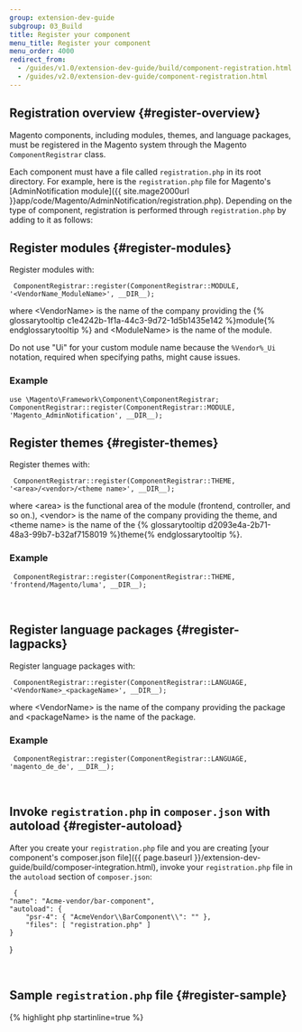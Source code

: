 ```yaml
---
group: extension-dev-guide
subgroup: 03_Build
title: Register your component
menu_title: Register your component
menu_order: 4000
redirect_from:
  - /guides/v1.0/extension-dev-guide/build/component-registration.html
  - /guides/v2.0/extension-dev-guide/component-registration.html
---
```


## Registration overview {#register-overview}

Magento components, including modules, themes, and language packages, must be registered in the Magento system through the Magento `ComponentRegistrar` class.

Each component must have a file called `registration.php` in its root directory. For example, here is the `registration.php` file for Magento's [AdminNotification module]({{ site.mage2000url }}app/code/Magento/AdminNotification/registration.php). Depending on the type of component, registration is performed through `registration.php` by adding to it as follows:

## Register modules {#register-modules}

Register modules with:

     ComponentRegistrar::register(ComponentRegistrar::MODULE, '<VendorName_ModuleName>', __DIR__);

where &lt;VendorName> is the name of the company providing the {% glossarytooltip c1e4242b-1f1a-44c3-9d72-1d5b1435e142 %}module{% endglossarytooltip %} and &lt;ModuleName> is the name of the module.

Do not use "Ui" for your custom module name because the <code>%Vendor%_Ui</code> notation, required when specifying paths, might cause issues.

### Example
    use \Magento\Framework\Component\ComponentRegistrar;
    ComponentRegistrar::register(ComponentRegistrar::MODULE, 'Magento_AdminNotification', __DIR__);

## Register themes {#register-themes}

Register themes with:

     ComponentRegistrar::register(ComponentRegistrar::THEME, '<area>/<vendor>/<theme name>', __DIR__);

where &lt;area> is the functional area of the module (frontend, controller, and so on.), &lt;vendor> is the name of the company providing the theme, and &lt;theme name> is the name of the {% glossarytooltip d2093e4a-2b71-48a3-99b7-b32af7158019 %}theme{% endglossarytooltip %}.

### Example
     ComponentRegistrar::register(ComponentRegistrar::THEME, 'frontend/Magento/luma', __DIR__);

<p>&nbsp;</p>

## Register language packages {#register-lagpacks}

Register language packages with:

     ComponentRegistrar::register(ComponentRegistrar::LANGUAGE, '<VendorName>_<packageName>', __DIR__);

where &lt;VendorName> is the name of the company providing the package and &lt;packageName> is the name of the package.

### Example
     ComponentRegistrar::register(ComponentRegistrar::LANGUAGE, 'magento_de_de', __DIR__);

<p>&nbsp;</p>

## Invoke `registration.php` in `composer.json` with autoload {#register-autoload}

After you create your `registration.php` file and you are creating [your component's composer.json file]({{ page.baseurl }}/extension-dev-guide/build/composer-integration.html), invoke your `registration.php` file in the `autoload` section of `composer.json`:

     {
    "name": "Acme-vendor/bar-component",
    "autoload": {
        "psr-4": { "AcmeVendor\\BarComponent\\": "" },
        "files": [ "registration.php" ]
    }
}

<p>&nbsp;</p>

## Sample `registration.php` file {#register-sample}

{% highlight php startinline=true %}
<?php

use \Magento\Framework\Component\ComponentRegistrar;

ComponentRegistrar::register(ComponentRegistrar::MODULE, 'Magento_AdminNotification', __DIR__);
{%endhighlight %}

#### Next
[URN schema validation]({{ page.baseurl }}/extension-dev-guide/build/XSD-XML-validation.html)
